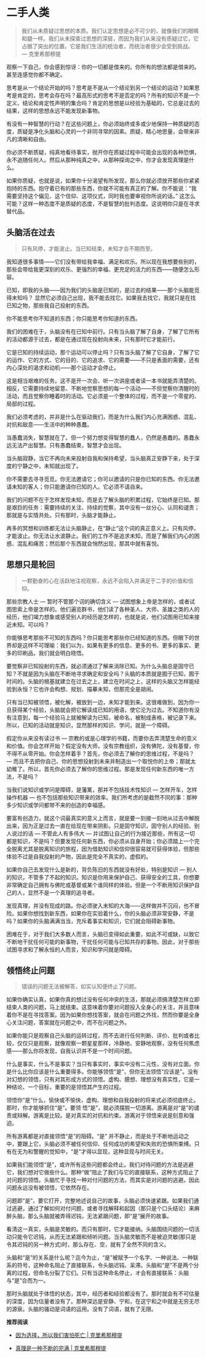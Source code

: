 # 二手人类


> 我们从未质疑过思想的本质。我们认定思想是必不可少的，就像我们的眼睛和腿一样。我们从未探查过思想的深层，而因为我们从来没有质疑过它，它占据了突出的位置。它是我们生活的统治者，而统治者很少会受到挑战。 — 克里希那穆提

观察一下自己，你会感到惊讶：你的一切都是借来的。你所有的想法都是借来的。甚至连感觉你都不确定。

思考是从一个结论开始的吗？思考是不是从一个结论到另一个结论的运动？如果思考是肯定的，思考会存在吗？最高形式的思考不是否定的吗？所有的知识不是一个定义、结论和肯定性声明的集合吗？肯定的思想是以经验为基础的，它总是过去的结果，这样的思想永远不能发现新事物。

有没有一种智慧的行动？在这些问题上，你必须始终或多或少地保持一种质疑的态度，质疑是净化头脑和心灵的一个非同寻常的因素。质疑，精心地思量，会带来非凡的清晰和自由。

你必须不断质疑，纯真地看待事实，抛开你在质疑过程中可能会出现的各种恐惧，永不追随任何人。然后从那种纯真之中，从那种探询之中，你才会发现真理是什么。

如果你质疑，也就是说，如果你十分渴望有所发现，那么你就必须放开那些你紧紧抱持的东西。抱守着已有的那些东西，你就不可能有真正的了解。你不能说：“我需要坚持这个偏见、这个信仰、这项仪式，同时我也要审视你所说的话。” 这怎么可能？这样一种态度不是质疑的态度，不是智慧的批判态度。这说明你只是在寻求替代品。

## 头脑活在过去

> 只有风停，才能波止。当已知结束，未知才会不期而至。

我知道很多事情——它们没有带给我幸福、满足和欢乐。所以现在我想要些别的，那些会带给我更深刻的欢乐、更强烈的幸福、更充足的活力的东西——随便怎么形容。

已知，即我的头脑——因为我们的头脑是已知的，是过去的结果——那个头脑能觅得未知吗？
显然它必须自己出现，我不能去找它。如果我去找它，我就只是在找已知之物，那些我自己投射的东西。

你不能思考你不知道的东西；你只能思考你知道的东西。

我们的困难在于，头脑没有在已知中前行。只有当头脑了解了自身，了解了它所有的活动都源于过去，都是在通过现在投射向未来，只有那时它才能前行。

它是已知的持续运动，那个运动可以停止吗？只有当头脑了解了它自身，了解了它的运作、它的方式、它的目的、它的追求、它的需要——不只是表面的需要，还有内心深处的渴求和动机——那个运动才会停止。

这是相当艰难的任务。这不是开一次会、听一次讲座或者读一本书就能弄清楚的。相反，它需要持续地留意、不断地觉察思想的每一个活动——不但觉察你清醒时的活动，而且觉察你睡着时的活动。它必须是一个整体的过程，而不是一个零星的、局部的过程。

我们必须考虑的，并非是什么在驱动我们，而是为什么我们内心充满困惑、混乱、对抗和敌意——生活中的种种愚蠢。

当愚蠢消失，智慧就在了。但一个努力想变得智慧的蠢人，仍然是愚蠢的。愚蠢永远无法产出智慧。只有愚蠢结束，智慧才会出现。

当头脑寂静，当它不再向未来投射自我和保持希望，当头脑真正安静下来，处于深度的宁静之中，未知就出现了。

你不需要去寻寻觅觅。你无法邀请它；你可以邀请的只是你已知的东西。你无法邀请未知的客人；你只能邀请你已知的人。它必须不请自来。

我们的问题不在于怎样发现未知，而是去了解头脑的积累过程，它始终是已知。那是艰巨的任务：需要持续的关注、持续的觉察，其中没有一丝分心、认同和谴责；那就是与实情共处。只有那时，头脑才能静止。

再多的冥想和训练都无法让头脑静止，在“静止”这个词的真正意义上。只有风停，才能波止。你无法让水波静止。我们的工作不是追求未知，而是了解我们内心的困惑、混乱和痛苦；然后那个东西就会悄然出现，那其中就有喜悦。

## 思想只是轮回

> 一颗勤奋的心在活跃地注视观察，永远不会陷入并满足于二手的价值和信仰。

那些宗教人士 — 暂时不管那个词的确切含义 — 试图想象上帝是怎样的，或者试图思索上帝是怎样的。他们遍览群书，他们读了各种圣人、大师、圣雄之类的人的经历，他们竭力想象或感受别人的经历是怎样的，也就是说，他们试图用已知来接近未知。可以吗？

你能够思考那些不可知的东西吗？你只能思考那些你已经知道的东西。但眼下的世界却是这样不可理喻：我们以为，如果有更多的信息、更多的书、更多的事实、更多的印刷品，我们就会明白晓悟。

要觉察非已知投射的东西，就必须通过了解来消除已知。为什么头脑总是固守已知？不就是因为头脑在不断地寻求确定和安全吗？头脑的本质就是囿于已知，囿于时间的。头脑的根基就建立在过去之上，建立在时间之上，这样的头脑又怎样能经验到永恒？它也许会构想、规划、描摹未知，但那完全是胡闹。

只有当已知被领悟，被化解，被放到一边，未知才能到来。这很难做到，因为你一旦获得某个经验，头脑就会把它解读成已知的用语，使它沦为过去。不知道你有没有注意到，每一个经验马上就被解读为已知，被命名，被制成表格，被记录下来。所以，已知的活动就是知识，显然那样的知识、学问，就是一个障碍。

假定你从来没有读过书 — 宗教的或是心理学的书籍，而要你去弄清楚生命的意义和价值。你会怎样开始？假定没有大师，没有宗教组织，没有佛陀，没有基督，你不得不从零开始。你会怎样着手？首先，你必须去了解你的思维过程，不是吗？ — 而且不去把你自己、你的思想投射到未来并制造出一个取悦你的上帝；那就太幼稚了。所以，首先你必须去了解你的思维过程。那是发现任何新东西的唯一方法，不是吗？

当我们说知识或学问是障碍，是藩篱，那并不包括技术性知识 — 怎样开车，怎样操作机器 — 也不包括那些知识带来的效率。我们所考虑的是截然不同的事：那种多少知识或学问都带不来的创造的幸福感。

要富有创造力，就这个词最真实的意义上而言，就是要一刻接一刻地从过去中解脱出来，因为正是过去一直在给现在带来阴影。只是固守知识，固守别人的经验、别人说过的话 — 不管此人有多伟大 — 并试图让自己的行为接近那些，所有这一切都是知识，不是吗？但要发现任何新东西，你必须从自身开始；你必须踏上一个完全脱离尤其是脱离知识的旅程，因为借助知识和信仰很容易就可获得体验，但那些体验不过是自我投射的产物，因此是完全不真实的，虚假的。

如果你自己去发现什么是新的，背负陈旧的东西就没有好处，特别是知识 — 别人的知识，不管多了不起的知识。知识是你用来保护自己、获得安全的工具，你想要非常确定自己拥有与佛陀或基督或某个谁同样的体验。但是一个不断用知识保护自己的人，显然不是一个真理的追寻者。

发现真理，并没有现成的路。你必须驶入未知的大海——这样做并不沉闷，也不冒险。如果你想找到新东西，如果你在实验着什么，你的头脑必须非常安静，不是吗？如果你的头脑满满当当，充斥着事实和知识，它们就会阻碍新事物。

困难在于，对于我们大多数人而言，头脑已变得如此重要，如此不可或缺，以致它不断地干扰任何可能的新事物，干扰任何可能与已知共存的事物。因此，对于那些试图寻求和了解永恒的人而言，知识和学问就是障碍。

## 领悟终止问题

> 错误的问题无法被解答，如实认知便终止了问题。

如果你确实认真，如果你真的想过没有任何冲突的生活，那就必须搞清楚怎样立即结束人类的问题，马上就结束。这意味着你要对问题投入全身心的关注，并且意味着你不是在寻找答案。因为如果你想找答案，就会在问题之外找，然而你要是全身心关注问题，答案就在问题之中，而不在问题之外。

如果你能只是观察自己头脑的运转过程，而不去进行任何判断、评价、批判或者比较，仅仅只是观察，就像观察一颗星星那样，冷静地、安静地观察，没有任何焦虑感——那么你将发现，自我认识并不是一个时间问题。

什么是事实，什么不是事实？当只有事实时，事实中没有二元性，没有对立面。你是什么比你应该是什么重要得多。你能够领悟“是”，但你无法领悟“应该是”。没有对幻想的领悟，只有对其形成方式的领悟。虚构、臆想、理想没有真实性，它是一种结论、一个目标，重要的是领悟其产生的过程。

领悟你“是”什么，愉快或不愉快，虚构、理想和自我投射的将来式必须彻底终止。那时，你才能够抓住“是”。要领 悟“是”，就必须摆脱一切游离。游离是对“是”的谴责或辩解。游离是比较。是对真实的对抗和约束。游离对于领悟来说是刻意和强迫。

所有游离都是对直接领悟“是”的阻碍。“是” 并不静止，而是处于不断地运动之中，要跟上它，头脑必须不被任何信仰、任何成功的希望和失败的恐惧所束缚。只有在无为和警醒的觉知中，“是”才得以显现，这种显现与时间无关。

如果我们能领悟“是”，或许所有这些问题都会终止。我们对待问题的方法是逃避它，我们想对它做些什么。那种“做”阻止了我们与它的直接联系，这种方式阻止了对问题的领悟。头脑忙于寻找一种对付问题的方法，而其实是对问题的逃避。因此问题永远没有被领悟，它依然存在。

问题即“是”，要它打开，完整地述说自己的故事，头脑必须快速紧跟。如果我们通过逃避，通过了解如何对付问题，或者寻找解释和起因（那只是个口头结论）来麻醉头脑，那么头脑就被弄得迟钝，无法紧跟问题，即“是”展开的故事。

看清这一真实，头脑是灵敏的。而只有那时，它才能接纳。头脑围绕问题的一切活动只能令它迟钝，从而无法紧跟和倾听问题。当头脑灵敏而不是被迫灵敏(那只是令其迟钝的另一种方式)时，那么存在、空，就有了全然不同的含义。

头脑和“是”的关系是什么呢？迄今为止，“是”被赋予一个名字、一种说法、一种联系的符号，这种命名阻止了直接联系，令头脑迟钝、呆滞。头脑和“是”不是两个分离的过程，但命名分裂了它们。只有当这种命名停止，オ会有直接联系：头脑与“是”合而为一。

那时头脑就处于体悟的状态，其中，经历者和经验都没有了。那时就会有不可估量的深度，因为估量者没有了。那种深远是安静、宁和，在这宁和之中就是无穷无尽的源泉。头脑的骚动是词语的运用。没有了词语，就有了无限。

**推荐阅读**

- [因为选择，所以我们害怕死亡 | 克里希那穆提](https://mp.weixin.qq.com/s/PaaR1wwOS3MPhhvSXVxg6w)

- [真理是一种不断的完满 | 克里希那穆提](https://mp.weixin.qq.com/s/0thQ2iMDVDIwVrSpFIEKkA)
